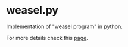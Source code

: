 # weasel.py

Implementation of "weasel program" in python.

For more details check this [page](elaq.github.io/weasel).
